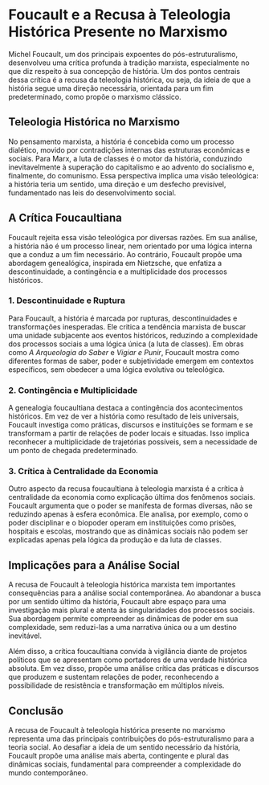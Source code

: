 # Foucault e a Recusa à Teleologia Histórica Presente no Marxismo

Michel Foucault, um dos principais expoentes do pós-estruturalismo, desenvolveu uma crítica profunda à tradição marxista, especialmente no que diz respeito à sua concepção de história. Um dos pontos centrais dessa crítica é a recusa da teleologia histórica, ou seja, da ideia de que a história segue uma direção necessária, orientada para um fim predeterminado, como propõe o marxismo clássico.

## Teleologia Histórica no Marxismo

No pensamento marxista, a história é concebida como um processo dialético, movido por contradições internas das estruturas econômicas e sociais. Para Marx, a luta de classes é o motor da história, conduzindo inevitavelmente à superação do capitalismo e ao advento do socialismo e, finalmente, do comunismo. Essa perspectiva implica uma visão teleológica: a história teria um sentido, uma direção e um desfecho previsível, fundamentado nas leis do desenvolvimento social.

## A Crítica Foucaultiana

Foucault rejeita essa visão teleológica por diversas razões. Em sua análise, a história não é um processo linear, nem orientado por uma lógica interna que a conduz a um fim necessário. Ao contrário, Foucault propõe uma abordagem genealógica, inspirada em Nietzsche, que enfatiza a descontinuidade, a contingência e a multiplicidade dos processos históricos.

### 1. Descontinuidade e Ruptura

Para Foucault, a história é marcada por rupturas, descontinuidades e transformações inesperadas. Ele critica a tendência marxista de buscar uma unidade subjacente aos eventos históricos, reduzindo a complexidade dos processos sociais a uma lógica única (a luta de classes). Em obras como *A Arqueologia do Saber* e *Vigiar e Punir*, Foucault mostra como diferentes formas de saber, poder e subjetividade emergem em contextos específicos, sem obedecer a uma lógica evolutiva ou teleológica.

### 2. Contingência e Multiplicidade

A genealogia foucaultiana destaca a contingência dos acontecimentos históricos. Em vez de ver a história como resultado de leis universais, Foucault investiga como práticas, discursos e instituições se formam e se transformam a partir de relações de poder locais e situadas. Isso implica reconhecer a multiplicidade de trajetórias possíveis, sem a necessidade de um ponto de chegada predeterminado.

### 3. Crítica à Centralidade da Economia

Outro aspecto da recusa foucaultiana à teleologia marxista é a crítica à centralidade da economia como explicação última dos fenômenos sociais. Foucault argumenta que o poder se manifesta de formas diversas, não se reduzindo apenas à esfera econômica. Ele analisa, por exemplo, como o poder disciplinar e o biopoder operam em instituições como prisões, hospitais e escolas, mostrando que as dinâmicas sociais não podem ser explicadas apenas pela lógica da produção e da luta de classes.

## Implicações para a Análise Social

A recusa de Foucault à teleologia histórica marxista tem importantes consequências para a análise social contemporânea. Ao abandonar a busca por um sentido último da história, Foucault abre espaço para uma investigação mais plural e atenta às singularidades dos processos sociais. Sua abordagem permite compreender as dinâmicas de poder em sua complexidade, sem reduzi-las a uma narrativa única ou a um destino inevitável.

Além disso, a crítica foucaultiana convida à vigilância diante de projetos políticos que se apresentam como portadores de uma verdade histórica absoluta. Em vez disso, propõe uma análise crítica das práticas e discursos que produzem e sustentam relações de poder, reconhecendo a possibilidade de resistência e transformação em múltiplos níveis.

## Conclusão

A recusa de Foucault à teleologia histórica presente no marxismo representa uma das principais contribuições do pós-estruturalismo para a teoria social. Ao desafiar a ideia de um sentido necessário da história, Foucault propõe uma análise mais aberta, contingente e plural das dinâmicas sociais, fundamental para compreender a complexidade do mundo contemporâneo.